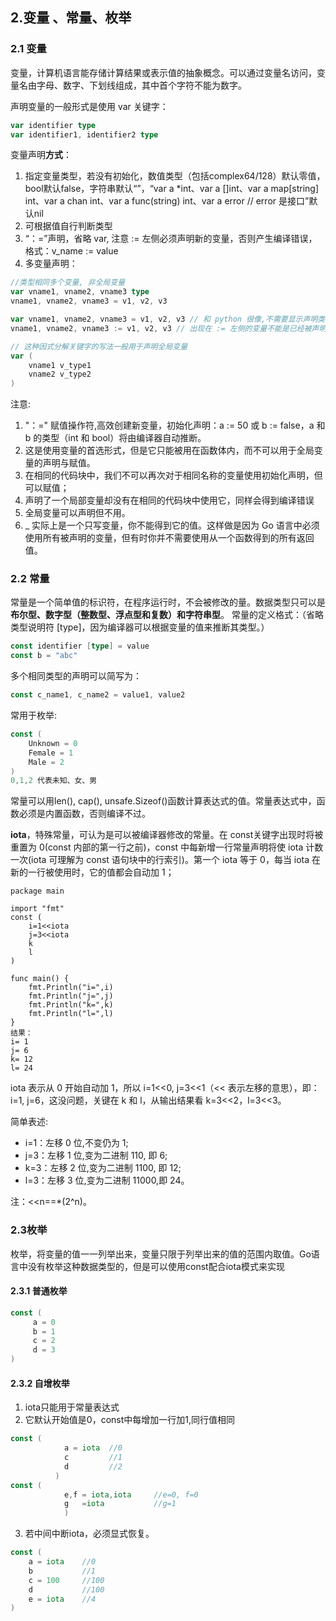 ## 2.变量 、常量、枚举 

### 2.1 变量

变量，计算机语言能存储计算结果或表示值的抽象概念。可以通过变量名访问，变量名由字母、数字、下划线组成，其中首个字符不能为数字。

声明变量的一般形式是使用 var 关键字：

```go
var identifier type
var identifier1, identifier2 type
```

变量声明**方式**：

1. 指定变量类型，若没有初始化，数值类型（包括complex64/128）默认零值，bool默认false，字符串默认“”，“var a *int、var a []int、var a map[string] int、var a chan int、var a func(string) int、var a error // error 是接口”默认nil
2. 可根据值自行判断类型
3. “：=”声明，省略 var, 注意 := 左侧必须声明新的变量，否则产生编译错误，格式：v_name := value
4. 多变量声明：

```go
//类型相同多个变量, 非全局变量
var vname1, vname2, vname3 type
vname1, vname2, vname3 = v1, v2, v3

var vname1, vname2, vname3 = v1, v2, v3 // 和 python 很像,不需要显示声明类型，自动推断
vname1, vname2, vname3 := v1, v2, v3 // 出现在 := 左侧的变量不能是已经被声明过的，否则会导致编译错误

// 这种因式分解关键字的写法一般用于声明全局变量
var (
    vname1 v_type1
    vname2 v_type2
)
```

注意:

1. "：=" 赋值操作符,高效创建新变量，初始化声明：a := 50 或 b := false，a 和 b 的类型（int 和 bool）将由编译器自动推断。
2. 这是使用变量的首选形式，但是它只能被用在函数体内，而不可以用于全局变量的声明与赋值。
3. 在相同的代码块中，我们不可以再次对于相同名称的变量使用初始化声明，但可以赋值；
4. 声明了一个局部变量却没有在相同的代码块中使用它，同样会得到编译错误
5. 全局变量可以声明但不用。
6. _ 实际上是一个只写变量，你不能得到它的值。这样做是因为 Go 语言中必须使用所有被声明的变量，但有时你并不需要使用从一个函数得到的所有返回值。

### 2.2 常量

常量是一个简单值的标识符，在程序运行时，不会被修改的量。数据类型只可以是**布尔型、数字型（整数型、浮点型和复数）和字符串型**。
常量的定义格式：（省略类型说明符 [type]，因为编译器可以根据变量的值来推断其类型。）

```go
const identifier [type] = value
const b = "abc"
```

多个相同类型的声明可以简写为：

```go
const c_name1, c_name2 = value1, value2
```

常用于枚举:

```go
const (
    Unknown = 0
    Female = 1
    Male = 2
)
0,1,2 代表未知、女、男
```

常量可以用len(), cap(), unsafe.Sizeof()函数计算表达式的值。常量表达式中，函数必须是内置函数，否则编译不过。

**iota**，特殊常量，可认为是可以被编译器修改的常量。在 const关键字出现时将被重置为 0(const 内部的第一行之前)，const 中每新增一行常量声明将使 iota 计数一次(iota 可理解为 const 语句块中的行索引)。第一个 iota 等于 0，每当 iota 在新的一行被使用时，它的值都会自动加 1；

```
package main

import "fmt"
const (
    i=1<<iota
    j=3<<iota
    k
    l
)

func main() {
    fmt.Println("i=",i)
    fmt.Println("j=",j)
    fmt.Println("k=",k)
    fmt.Println("l=",l)
}
结果：
i= 1
j= 6
k= 12
l= 24
```

iota 表示从 0 开始自动加 1，所以 i=1<<0, j=3<<1（<< 表示左移的意思），即：i=1, j=6，这没问题，关键在 k 和 l，从输出结果看 k=3<<2，l=3<<3。

简单表述:

- i=1：左移 0 位,不变仍为 1;
- j=3：左移 1 位,变为二进制 110, 即 6;
- k=3：左移 2 位,变为二进制 1100, 即 12;
- l=3：左移 3 位,变为二进制 11000,即 24。

注：<<n==*(2^n)。

### 2.3枚举

枚举，将变量的值一一列举出来，变量只限于列举出来的值的范围内取值。Go语言中没有枚举这种数据类型的，但是可以使用const配合iota模式来实现

#### 2.3.1 普通枚举

```go
const (
	 a = 0
	 b = 1
	 c = 2
	 d = 3
)
```

#### 2.3.2 自增枚举

1. iota只能用于常量表达式
2. 它默认开始值是0，const中每增加一行加1,同行值相同

```go
const (
			a = iota  //0
			c         //1
			d         //2
		  )
const (
 			e,f = iota,iota     //e=0, f=0
			g   =iota           //g=1 
			)  
```

3. 若中间中断iota，必须显式恢复。

```go
const ( 
    a = iota    //0
    b           //1
    c = 100     //100
    d           //100
    e = iota    //4
)
```

